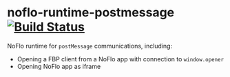 # noflo-runtime-postmessage [![Build Status](https://travis-ci.org/noflo/noflo-runtime-postmessage.svg?branch=master)](https://travis-ci.org/noflo/noflo-runtime-postmessage)

NoFlo runtime for `postMessage` communications, including:

* Opening a FBP client from a NoFlo app with connection to `window.opener`
* Opening NoFlo app as iframe
